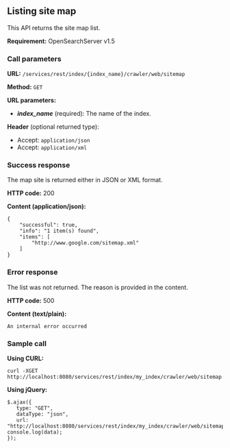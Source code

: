 ## Listing site map

This API returns the site map list.

**Requirement:** OpenSearchServer v1.5

### Call parameters

**URL:** ```/services/rest/index/{index_name}/crawler/web/sitemap```

**Method:** ```GET```

**URL parameters:**
- _**index_name**_ (required): The name of the index.


**Header** (optional returned type):
- Accept: ```application/json```
- Accept: ```application/xml```

### Success response
The map site is returned either in JSON or XML format.

**HTTP code:**
200

**Content (application/json):**

    {
        "successful": true,
        "info": "1 item(s) found",
        "items": [
            "http://www.google.com/sitemap.xml"
        ]
    }


### Error response

The list was not returned. The reason is provided in the content.

**HTTP code:**
500

**Content (text/plain):**

    An internal error occurred


### Sample call

**Using CURL:**

    curl -XGET http://localhost:8080/services/rest/index/my_index/crawler/web/sitemap


**Using jQuery:**

    $.ajax({
       type: "GET",
       dataType: "json",
       url: "http://localhost:8080/services/rest/index/my_index/crawler/web/sitemap  console.log(data);
    });

